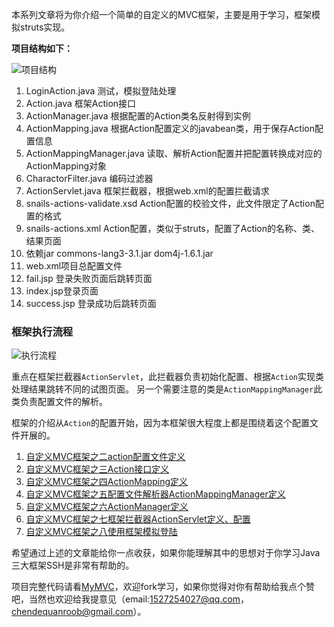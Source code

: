 本系列文章将为你介绍一个简单的自定义的MVC框架，主要是用于学习，框架模拟struts实现。

**项目结构如下：**

![项目结构](http://7xnrhh.com1.z0.glb.clouddn.com/QQ%E5%9B%BE%E7%89%8720160303141839.png)

1. LoginAction.java 测试，模拟登陆处理
2. Action.java 框架Action接口
3. ActionManager.java 根据配置的Action类名反射得到实例
4. ActionMapping.java 根据Action配置定义的javabean类，用于保存Action配置信息
5. ActionMappingManager.java 读取、解析Action配置并把配置转换成对应的ActionMapping对象
6. CharactorFilter.java 编码过滤器
7. ActionServlet.java 框架拦截器，根据web.xml的配置拦截请求
8. snails-actions-validate.xsd Action配置的校验文件，此文件限定了Action配置的格式
9. snails-actions.xml Action配置，类似于struts，配置了Action的名称、类、结果页面
10. 依赖jar commons-lang3-3.1.jar dom4j-1.6.1.jar
11. web.xml项目总配置文件
12. fail.jsp 登录失败页面后跳转页面
13. index.jsp登录页面
14. success.jsp 登录成功后跳转页面

### 框架执行流程

![执行流程](http://7xnrhh.com1.z0.glb.clouddn.com/%E8%87%AA%E5%AE%9A%E4%B9%89MVC%E6%A1%86%E6%9E%B6%EF%BC%8C%E6%89%A7%E8%A1%8C%E6%B5%81%E7%A8%8B.png)

重点在框架拦截器`ActionServlet`，此拦截器负责初始化配置、根据`Action`实现类处理结果跳转不同的试图页面。
另一个需要注意的类是`ActionMappingManager`此类负责配置文件的解析。

框架的介绍从`Action`的配置开始，因为本框架很大程度上都是围绕着这个配置文件开展的。

1. [自定义MVC框架之二action配置文件定义](https://github.com/ubuntuvim/study-note/blob/master/%E8%87%AA%E5%AE%9A%E4%B9%89MVC%E6%A1%86%E6%9E%B6/%E8%87%AA%E5%AE%9A%E4%B9%89MVC%E6%A1%86%E6%9E%B6%E4%B9%8B%E4%BA%8Caction%E9%85%8D%E7%BD%AE%E6%96%87%E4%BB%B6%E5%AE%9A%E4%B9%89.md)
2. [自定义MVC框架之三Action接口定义](https://github.com/ubuntuvim/study-note/blob/master/%E8%87%AA%E5%AE%9A%E4%B9%89MVC%E6%A1%86%E6%9E%B6/%E8%87%AA%E5%AE%9A%E4%B9%89MVC%E6%A1%86%E6%9E%B6%E4%B9%8B%E4%B8%89Action%E6%8E%A5%E5%8F%A3%E5%AE%9A%E4%B9%89.md)
3. [自定义MVC框架之四ActionMapping定义](https://github.com/ubuntuvim/study-note/blob/master/%E8%87%AA%E5%AE%9A%E4%B9%89MVC%E6%A1%86%E6%9E%B6/%E8%87%AA%E5%AE%9A%E4%B9%89MVC%E6%A1%86%E6%9E%B6%E4%B9%8B%E5%9B%9BActionMapping%E5%AE%9A%E4%B9%89.md)
4. [自定义MVC框架之五配置文件解析器ActionMappingManager定义](https://github.com/ubuntuvim/study-note/blob/master/%E8%87%AA%E5%AE%9A%E4%B9%89MVC%E6%A1%86%E6%9E%B6/%E8%87%AA%E5%AE%9A%E4%B9%89MVC%E6%A1%86%E6%9E%B6%E4%B9%8B%E4%BA%94%E9%85%8D%E7%BD%AE%E6%96%87%E4%BB%B6%E8%A7%A3%E6%9E%90%E5%99%A8ActionMappingManager%E5%AE%9A%E4%B9%89.md)
5. [自定义MVC框架之六ActionManager定义](https://github.com/ubuntuvim/study-note/blob/master/%E8%87%AA%E5%AE%9A%E4%B9%89MVC%E6%A1%86%E6%9E%B6/%E8%87%AA%E5%AE%9A%E4%B9%89MVC%E6%A1%86%E6%9E%B6%E4%B9%8B%E5%85%ADActionManager%E5%AE%9A%E4%B9%89.md)
6. [自定义MVC框架之七框架拦截器ActionServlet定义、配置](https://github.com/ubuntuvim/study-note/blob/master/%E8%87%AA%E5%AE%9A%E4%B9%89MVC%E6%A1%86%E6%9E%B6/%E8%87%AA%E5%AE%9A%E4%B9%89MVC%E6%A1%86%E6%9E%B6%E4%B9%8B%E4%B8%83%E6%A1%86%E6%9E%B6%E6%8B%A6%E6%88%AA%E5%99%A8ActionServlet%E5%AE%9A%E4%B9%89%E3%80%81%E9%85%8D%E7%BD%AE.md)
7. [自定义MVC框架之八使用框架模拟登陆](https://github.com/ubuntuvim/study-note/blob/master/%E8%87%AA%E5%AE%9A%E4%B9%89MVC%E6%A1%86%E6%9E%B6/%E8%87%AA%E5%AE%9A%E4%B9%89MVC%E6%A1%86%E6%9E%B6%E4%B9%8B%E5%85%AB%E4%BD%BF%E7%94%A8%E6%A1%86%E6%9E%B6%E6%A8%A1%E6%8B%9F%E7%99%BB%E9%99%86.md)


希望通过上述的文章能给你一点收获，如果你能理解其中的思想对于你学习Java三大框架SSH是非常有帮助的。


项目完整代码请看[MyMVC](https://github.com/ubuntuvim/myMVC)，欢迎fork学习，如果你觉得对你有帮助给我点个赞吧，当然也欢迎给我提意见（email:1527254027@qq.com，chendequanroob@gmail.com）。
